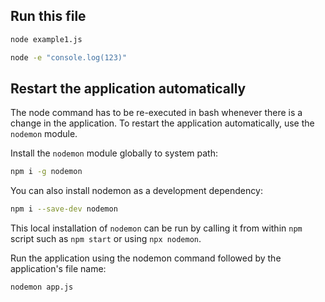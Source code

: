 ## Run this file

```bash
node example1.js
```

```bash
node -e "console.log(123)"
```

## Restart the application automatically
The node command has to be re-executed in bash whenever there is a change in the application. To restart the application automatically, use the `nodemon` module.

Install the `nodemon` module globally to system path:

```bash
npm i -g nodemon
```
You can also install nodemon as a development dependency:

```bash
npm i --save-dev nodemon
```

This local installation of `nodemon` can be run by calling it from within `npm` script such as `npm start` or using `npx nodemon`.

Run the application using the nodemon command followed by the application's file name:

```bash
nodemon app.js
```
